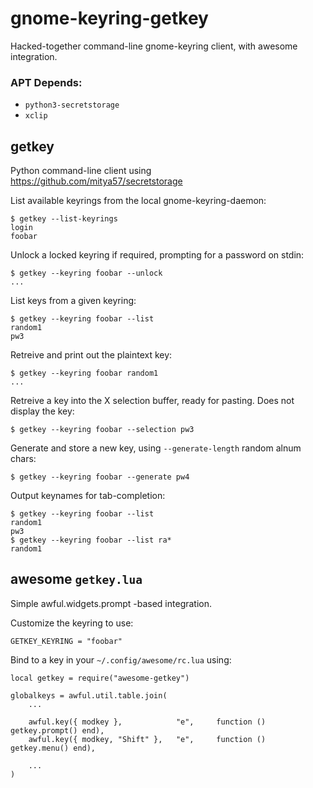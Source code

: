 # gnome-keyring-getkey

Hacked-together command-line gnome-keyring client, with awesome integration.

### APT Depends:

* `python3-secretstorage`
* `xclip`

## getkey
Python command-line client using https://github.com/mitya57/secretstorage

List available keyrings from the local gnome-keyring-daemon:

    $ getkey --list-keyrings
    login
    foobar

Unlock a locked keyring if required, prompting for a password on stdin:

    $ getkey --keyring foobar --unlock
    ...

List keys from a given keyring:

    $ getkey --keyring foobar --list
    random1
    pw3

Retreive and print out the plaintext key:

    $ getkey --keyring foobar random1
    ...

Retreive a key into the X selection buffer, ready for pasting. Does not display the key:

    $ getkey --keyring foobar --selection pw3

Generate and store a new key, using `--generate-length` random alnum chars:

    $ getkey --keyring foobar --generate pw4

Output keynames for tab-completion:

    $ getkey --keyring foobar --list
    random1
    pw3
    $ getkey --keyring foobar --list ra*
    random1

## awesome `getkey.lua`
Simple awful.widgets.prompt -based integration.

Customize the keyring to use:

    GETKEY_KEYRING = "foobar"

Bind to a key in your `~/.config/awesome/rc.lua` using:

    local getkey = require("awesome-getkey")

    globalkeys = awful.util.table.join(
        ...

        awful.key({ modkey },            "e",     function () getkey.prompt() end),
        awful.key({ modkey, "Shift" },   "e",     function () getkey.menu() end),

        ...
    )
